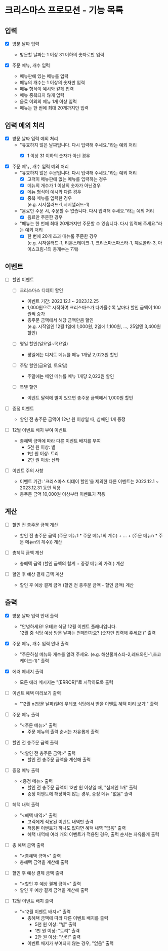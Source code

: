 # 크리스마스 프로모션 - 기능 목록

## 입력

- [x] 방문 날짜 입력
    - 방문할 날짜는 1 이상 31 이하의 숫자로만 입력


- [x] 주문 메뉴, 개수 입력
    - 메뉴판에 있는 메뉴를 입력
    - 메뉴의 개수는 1 이상의 숫자만 입력
    - 메뉴 형식이 예시와 같게 입력
    - 메뉴 중복되지 않게 입력
    - 음료 이외의 메뉴 1개 이상 입력
    - 메뉴는 한 번에 최대 20개까지만 입력

## 입력 예외 처리

- [x] 방문 날짜 입력 예외 처리
    - "유효하지 않은 날짜입니다. 다시 입력해 주세요."라는 예외 처리
        - [x] 1 이상 31 이하의 숫자가 아닌 경우


- [x] 주문 메뉴, 개수 입력 예외 처리
    - "유효하지 않은 주문입니다. 다시 입력해 주세요."라는 예외 처리
        - [x] 고객이 메뉴판에 없는 메뉴를 입력하는 경우
        - [x] 메뉴의 개수가 1 이상의 숫자가 아닌경우
        - [x] 메뉴 형식이 예시와 다른 경우
        - [x] 중복 메뉴를 입력한 경우
          <br>(e.g. 시저샐러드-1,시저샐러드-1)

    - "음료만 주문 시, 주문할 수 없습니다. 다시 입력해 주세요."라는 예외 처리
        - [x] 음료만 주문한 경우

    - "메뉴는 한 번에 최대 20개까지만 주문할 수 있습니다. 다시 입력해 주세요."라는 예외 처리
        - [x] 한 번에 20개 초과 매뉴룰 주문한 경우
          <br>(e.g. 시저샐러드-1, 티본스테이크-1, 크리스마스파스타-1, 제로콜라-3, 아이스크림-1의 총개수는 7개)

## 이벤트

- [ ] 할인 이벤트
    - [ ] 크리스마스 디데이 할인
        - 이벤트 기간: 2023.12.1 ~ 2023.12.25
        - 1,000원으로 시작하여 크리스마스가 다가올수록 날마다 할인 금액이 100원씩 증가
        - 총주문 금액에서 해당 금액만큼 할인
          <br>(e.g. 시작일인 12월 1일에 1,000원, 2일에 1,100원, ..., 25일엔 3,400원 할인)

    - [ ] 평일 할인(일요일~목요일)
        - 평일에는 디저트 메뉴를 메뉴 1개당 2,023원 할인

    - [ ] 주말 할인(금요일, 토요일)
        - 주말에는 메인 메뉴를 메뉴 1개당 2,023원 할인

    - [ ] 특별 할인
        - 이벤트 달력에 별이 있으면 총주문 금액에서 1,000원 할인


- [ ] 증정 이벤트
    - 할인 전 총주문 금액이 12만 원 이상일 때, 샴페인 1개 증정


- [ ] 12월 이벤트 배지 부여 이벤트
    - 총혜택 금액에 따라 다른 이벤트 배지를 부여
        - 5천 원 이상: 별
        - 1만 원 이상: 트리
        - 2만 원 이상: 산타


- [ ] 이벤트 주의 사항
    - 이벤트 기간: '크리스마스 디데이 할인'을 제외한 다른 이벤트는 2023.12.1 ~ 2023.12.31 동안 적용
    - 총주문 금액 10,000원 이상부터 이벤트가 적용

## 계산

- [ ] 할인 전 총주문 금액 계산
    - 할인 전 총주문 금액 (주문 메뉴1 * 주문 메뉴1의 계수) + ... + (주문 메뉴n * 주문 메뉴n의 계수)) 계산


- [ ] 총혜택 금액 계산
    - 총혜택 금액 (할인 금액의 합계 + 증정 메뉴의 가격 ) 계산


- [ ] 할인 후 예상 결제 금액 계산
    - 할인 후 예상 결제 금액 (할인 전 총주문 금액 - 할인 금액) 계산

## 출력

- [x] 방문 날짜 입력 안내 출력
    - "안녕하세요! 우테코 식당 12월 이벤트 플래너입니다.<br>
      12월 중 식당 예상 방문 날짜는 언제인가요? (숫자만 입력해 주세요!)" 출력


- [x] 주문 메뉴, 개수 입력 안내 출력
    - "주문하실 메뉴와 개수를 알려 주세요. (e.g. 해산물파스타-2,레드와인-1,초코케이크-1)" 출력


- [x] 에러 메세지 출력
    - 모든 에러 메시지는 "[ERROR]"로 시작하도록 출력


- [ ] 이벤트 혜택 미리보기 출력
    - "12월 n(방문 날짜)일에 우테코 식당에서 받을 이벤트 혜택 미리 보기!" 출력


- [ ] 주문 메뉴 출력
    - "<주문 메뉴>" 출력
        - 주문 메뉴의 출력 순서는 자유롭게 출력


- [ ] 할인 전 총주문 금액 출력
    - "<할인 전 총주문 금액>" 출력
        - 할인 전 총주문 금액을 계산해 출력


- [ ] 증정 메뉴 출력
    - <증정 메뉴> 출력
        - 할인 전 총주문 금액이 12만 원 이상일 때, "샴페인 1개" 출력
        - 증정 이벤트에 해당하지 않는 경우, 증정 메뉴 "없음" 출력


- [ ] 혜택 내역 출력
    - "<혜택 내역>" 출력
        - 고객에게 적용된 이벤트 내역만 출력
        - 적용된 이벤트가 하나도 없다면 혜택 내역 "없음" 출력
        - 혜택 내역에 여러 개의 이벤트가 적용된 경우, 출력 순서는 자유롭게 출력


- [ ] 총 혜택 금액 출력
    - "<총혜택 금액>" 출력
    - 총혜택 금액을 계산해 출력


- [ ] 할인 후 예상 결제 금액 출력
    - "<할인 후 예상 결제 금액>" 출력
    - 할인 후 예상 결제 금액을 계산해 출력


- [ ] 12월 이벤트 배지 출력
    - "<12월 이벤트 배지>" 출력
        - 총혜택 금액에 따라 다른 이벤트 배지를 출력
            - 5천 원 이상: "별" 출력
            - 1만 원 이상: "트리" 출력
            - 2만 원 이상: "산타" 출력
        - 이벤트 배지가 부여되지 않는 경우, "없음" 출력